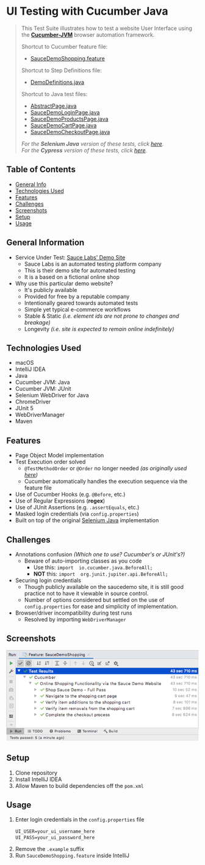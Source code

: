 
# UI Testing with Cucumber Java

> This Test Suite illustrates how to test a website User Interface using the [**Cucumber-JVM**](https://cucumber.io/docs/installation/java/) browser automation framework.
> 
> Shortcut to Cucumber feature file:
> * [SauceDemoShopping.feature](./src/test/java/resources/SauceDemoShopping.feature)
> 
> Shortcut to Step Definitions file:
> * [DemoDefinitions.java](./src/test/java/stepdefs/DemoDefinitions.java)
> 
> Shortcut to Java test files:
> * [AbstractPage.java](./src/test/java/pageobjects/AbstractPage.java)
> * [SauceDemoLoginPage.java](./src/test/java/pageobjects/SauceDemoLoginPage.java)
> * [SauceDemoProductsPage.java](./src/test/java/pageobjects/SauceDemoProductsPage.java)
> * [SauceDemoCartPage.java](./src/test/java/pageobjects/SauceDemoCartPage.java)
> * [SauceDemoCheckoutPage.java](./src/test/java/pageobjects/SauceDemoCheckoutPage.java)
> 
> _For the **Selenium Java** version of these tests, click_ [_here_](../selenium-java). <br> _For the **Cypress** version of these tests, click_ [_here_](../cypress-node). 

## Table of Contents
* [General Info](#general-information)
* [Technologies Used](#technologies-used)
* [Features](#features)
* [Challenges](#challenges)
* [Screenshots](#screenshots)
* [Setup](#setup)
* [Usage](#usage)


## General Information
- Service Under Test: [Sauce Labs' Demo Site](https://www.saucedemo.com/)
  - Sauce Labs is an automated testing platform company
  - This is their demo site for automated testing
  - It is a based on a fictional online shop
- Why use this particular demo website?
  - It's publicly available
  - Provided for free by a reputable company
  - Intentionally geared towards automated tests
  - Simple yet typical e-commerce workflows
  - Stable & Static  _(i.e. element ids are not prone to changes and breakage)_
  - Longevity _(i.e. site is expected to remain online indefinitely)_


## Technologies Used
- macOS
- IntelliJ IDEA
- Java
- Cucumber JVM: Java
- Cucumber JVM: JUnit
- Selenium WebDriver for Java
- ChromeDriver
- JUnit 5
- WebDriverManager
- Maven 


## Features
- Page Object Model implementation
- Test Execution order solved
    -  `@TestMethodOrder` or `@Order` no longer needed _(as originally used [here](../selenium-java))_
    - Cucumber automatically handles the execution sequence via the feature file
- Use of Cucumber Hooks (e.g. `@Before`, etc.)
- Use of Regular Expressions (**regex**)
- Use of JUnit Assertions (e.g. `.assertEquals`, etc.)
- Masked login credentials (via `config.properties`)
- Built on top of the original [Selenium Java](../selenium-java) implementation


## Challenges
- Annotations confusion _(Which one to use? Cucumber's or JUnit's?)_
    - Beware of auto-importing classes as you code
        - Use this: `import  io.cucumber.java.BeforeAll;`
        - **NOT** this: `import  org.junit.jupiter.api.BeforeAll;`
- Securing login credentials
    - Though publicly available on the saucedemo site, it is still good practice not to have it viewable in source control.
    - Number of options considered but settled on the use of `config.properties` for ease and simplicity of implementation.
- Browser/driver incompatibility during test runs
    - Resolved by importing `WebDriverManager`


## Screenshots
![Test Results](./screenshot20220623_cucumber-java.png)


## Setup
1. Clone repository
2. Install IntelliJ IDEA
3. Allow Maven to build dependencies off the `pom.xml`


## Usage
1. Enter login credentials in the `config.properties`  file
    ```
   UI_USER=your_ui_username_here
   UI_PASS=your_ui_password_here
   ```
2. Remove the `.example` suffix
3. Run `SauceDemoShopping.feature` inside IntelliJ
